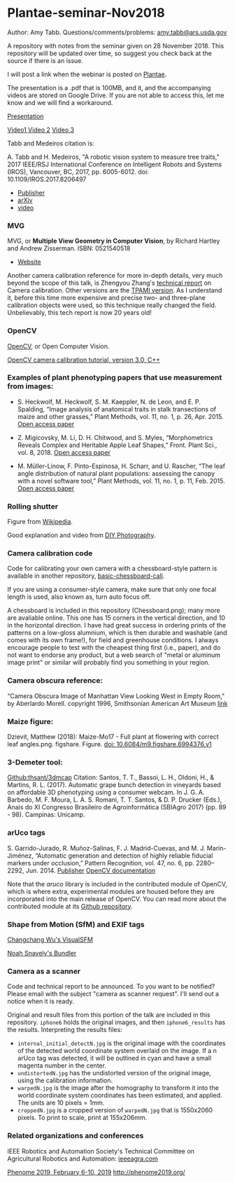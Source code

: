 # Plantae-seminar-Nov2018

Author: Amy Tabb.  Questions/comments/problems: amy.tabb@ars.usda.gov

A repository with notes from the seminar given on 28 November 2018.  This repository will be updated over time, so suggest you check back at the source if there is an issue.

I will post a link when the webinar is posted on [Plantae](https://plantae.org/plantae-seminars/).

The presentation is a .pdf that is 100MB, and it, and the accompanying videos are stored on Google Drive.  If you are not able to access this, let me know and we will find a workaround.

[Presentation](https://drive.google.com/open?id=1W2bh93AwjBnOoulAcmfpS9RwNG19PHQ9) 

[Video1 ](http://www.coviss.org/tabbmedeiros_rotse_iros17/)
[Video 2](https://drive.google.com/open?id=1kz28A8QdtMzH0Hc2D-qWXs6W25mXYy8M)
[Video 3](https://drive.google.com/open?id=14DoJfhXRWG_HfYUuaw5Ef2sj1bH-vnOh)

Tabb and Medeiros citation is:

A. Tabb and H. Medeiros, "A robotic vision system to measure tree traits," 2017 IEEE/RSJ International Conference on Intelligent Robots and Systems (IROS), Vancouver, BC, 2017, pp. 6005-6012. doi: 10.1109/IROS.2017.8206497
* [Publisher](https://ieeexplore.ieee.org/document/8206497)
* [arXiv](https://arxiv.org/pdf/1707.05368.pdf)
* [video](http://www.coviss.org/tabbmedeiros_rotse_iros17/)

### MVG
MVG, or **Multiple View Geometry in Computer Vision**, by Richard Hartley and Andrew Zisserman. ISBN: 0521540518
* [Website](http://www.robots.ox.ac.uk/~vgg/hzbook/) 

Another camera calibration reference for more in-depth details, very much beyond the scope of this talk, is Zhengyou Zhang's [technical report](https://www.microsoft.com/en-us/research/wp-content/uploads/2016/02/tr98-71.pdf) on Camera calibration. Other versions are the [TPAMI version](https://ieeexplore.ieee.org/document/888718). As I understand it, before this time more expensive and precise two- and three-plane calibration objects were used, so this technique really changed the field.  Unbelievably, this tech report is now 20 years old!

### OpenCV

[OpenCV](https://opencv.org/), or Open Computer Vision.

[OpenCV camera calibration tutorial, version 3.0, C++](https://docs.opencv.org/3.1.0/d4/d94/tutorial_camera_calibration.html)


### Examples of plant phenotyping papers that use measurement from images:

* S. Heckwolf, M. Heckwolf, S. M. Kaeppler, N. de Leon, and E. P. Spalding, “Image analysis of anatomical traits in stalk transections of maize and other grasses,” Plant Methods, vol. 11, no. 1, p. 26, Apr. 2015. [Open access paper](https://plantmethods.biomedcentral.com/articles/10.1186/s13007-015-0070-x)

* Z. Migicovsky, M. Li, D. H. Chitwood, and S. Myles, “Morphometrics Reveals Complex and Heritable Apple Leaf Shapes,” Front. Plant Sci., vol. 8, 2018.
[Open access paper](https://www.frontiersin.org/articles/10.3389/fpls.2017.02185/full)

* M. Müller-Linow, F. Pinto-Espinosa, H. Scharr, and U. Rascher, “The leaf angle distribution of natural plant populations: assessing the canopy with a novel software tool,” Plant Methods, vol. 11, no. 1, p. 11, Feb. 2015. [Open access paper](https://plantmethods.biomedcentral.com/articles/10.1186/s13007-015-0052-z)

### Rolling shutter

Figure from [Wikipedia](https://en.wikipedia.org/wiki/Rolling_shutter). 

Good explanation and video from [DIY Photography](https://www.diyphotography.net/everything-you-wanted-to-know-about-rolling-shutter/).

### Camera calibration code

Code for calibrating your own camera with a chessboard-style pattern is available in another repository, [basic-chessboard-cali](https://github.com/amy-tabb/basic-chessboard-cali).

If you are using a consumer-style camera, make sure that only one focal length is used, also known as, turn auto focus off.  

A chessboard is included in this repository (Chessboard.png); many more are avaliable online.  This one has 15 corners in the vertical direction, and 10 in the horizontal direction.  I have had great success in ordering prints of the patterns on a low-gloss alumnium, which is then durable and washable (and comes with its own frame!), for field and greenhouse conditions.  I always encourage people to test with the cheapest thing first (i.e., paper), and do not want to endorse any product, but a web search of "metal or aluminum image print" or similar will probably find you something in your region.

### Camera obscura reference:

“Camera Obscura Image of Manhattan View Looking West in Empty Room," by Aberlardo Morell. copyright 1996, Smithsonian American Art Museum [link](http://edan.si.edu/saam/id/object/1998.159)

### Maize figure:
Dzievit, Matthew (2018): Maize-Mo17 - Full plant at flowering with correct leaf angles.png. figshare. Figure. [doi: 10.6084/m9.figshare.6994376.v1](https://doi.org/10.6084/m9.figshare.6994376.v1)

### 3-Demeter tool:

[Github:thsant/3dmcap](https://github.com/thsant/3dmcap)
Citation: Santos, T. T., Bassoi, L. H., Oldoni, H., & Martins, R. L. (2017). Automatic grape bunch detection in vineyards based on
affordable 3D phenotyping using a consumer webcam. In J. G. A. Barbedo, M. F. Moura, L. A. S. Romani, T. T. Santos, & D. P.
Drucker (Eds.), Anais do XI Congresso Brasileiro de Agroinformática (SBIAgro 2017) (pp. 89 - 98). Campinas: Unicamp.


### arUco tags 
S. Garrido-Jurado, R. Muñoz-Salinas, F. J. Madrid-Cuevas, and M. J. Marín-Jiménez, “Automatic generation and detection of highly reliable fiducial markers under occlusion,” Pattern Recognition, vol. 47, no. 6, pp. 2280–2292, Jun. 2014. 
[Publisher](https://www.sciencedirect.com/science/article/abs/pii/S0031320314000235)  [OpenCV documentation](https://docs.opencv.org/3.1.0/d5/dae/tutorial_aruco_detection.html)

Note that the *aruco* library is included in the contributed module of OpenCV, which is where extra, experimental modules are housed before they are incorporated into the main release of OpenCV.  You can read more about the contributed module at its [Github repository](https://github.com/opencv/opencv_contrib).

### Shape from Motion (SfM) and EXIF tags

[Changchang Wu's VisualSFM](http://ccwu.me/vsfm/doc.html#basic)

[Noah Snavely's Bundler](http://www.cs.cornell.edu/~snavely/bundler/)

### Camera as a scanner

Code and technical report to be announced.  To you want to be notified?  Please email with the subject "camera as scanner request".  I'll send out a notice when it is ready.

Original and result files from this portion of the talk are included in this repository.  `iphone6` holds the original images, and then `iphone6_results` has the results.  Interpreting the results files:
* `internal_initial_detectN.jpg` is the original image with the coordinates of the detected world coordinate system overlaid on the image.  If a n arUco tag was detected, it will be outlined in cyan and have a small magenta number in the center. 
* `undistortedN.jpg` has the undistorted version of the original image, using the calibration information.
* `warpedN.jpg` is the image after the homography to transform it into the world coordinate system coordinates has been estimated, and applied.  The units are 10 pixels = 1mm.
* `croppedN.jpg` is a cropped version of `warpedN.jpg` that is 1550x2060 pixels.  To print to scale, print at 155x206mm.

### Related organizations and conferences

IEEE Robotics and Automation Society's Technical Committee on Agricultural Robotics and Automation: [ieeeagra.com](http://ieeeagra.com/)

[Phenome 2019, February 6-10, 2019](http://phenome2019.org/)
http://phenome2019.org/




